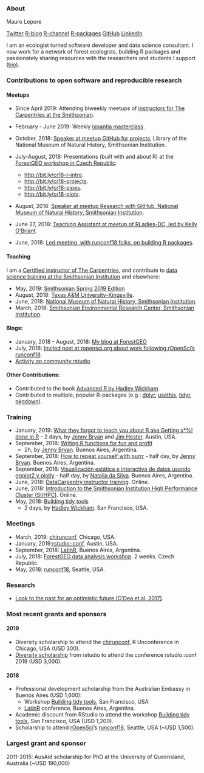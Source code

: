 
### About

Mauro Lepore

[Twitter](https://twitter.com/mauro_lepore)
[R-blog](https://fgeo.netlify.com/) [R-channel](http://bit.ly/r-videos)
[R-packages](https://forestgeo.github.io/fgeo)
[GitHub](https://github.com/maurolepore)
[LinkedIn](https://www.linkedin.com/in/mauro-lepore)

I am an ecologist turned software developer and data science consultant.
I now work for a network of forest ecologists, building R packages and
passionately sharing resources with the researchers and students I
support ([bio](http://bit.ly/mauro-lepore)).

### Contributions to open software and reproducible research

#### Meetups

  - Since April 2019: Attending biweekly meetups of [instructors for The
    Carpentries at the
    Smithsonian](https://datascience.si.edu/carpentries).

  - February - June 2019: Weekly [ixpantia
    masterclass](https://www.ixpantia.com/en/).

  - October, 2018: [Speaker at meetup GitHub for
    projects](http://bit.ly/2pOrRXo), Library of the National Museum of
    Natural History, Smithsonian Institution.

  - July-August, 2018: Presentations (built with and about R) at the
    [ForestGEO workshop in Czech Republic](http://bit.ly/event-cr18):
    
      - <http://bit.ly/cr18-r-intro>.
      - <http://bit.ly/cr18-projects>.
      - <http://bit.ly/cr18-pipes>.
      - <http://bit.ly/cr18-plots>.

  - August, 2018: [Speaker at meetup Research with GitHub, National
    Museum of Natural History, Smithsonian
    Institution](http://bit.ly/research-with-github).

  - June 27, 2018: [Teaching Assistant at meetup of RLadies-DC, led by
    Kelly
    O’Briant](https://twitter.com/kellrstats,%20https://www.meetup.com/rladies-dc/events/251799760/).

  - June, 2018: [Led meeting, with runconf18 folks, on building R
    packages](https://twitter.com/mauro_lepore/status/1008136303182008320).

#### Teaching

I am a [Certified instructor of The
Carpentries](http://bit.ly/mauro-lepore-carpentries-certificate), and
contribute to [data science training at the Smithsonian
Institution](https://datascience.si.edu/carpentries) and elsewhere:

  - May, 2019: [Smithsonian Spring 2019
    Edition](https://smithsonianworkshops.github.io/2019-05-16-castle/)
  - August, 2018: [Texas A\&M
    University-Kingsville](https://kokbent.github.io/2018-09-29-tamu-kingsville/).
  - June, 2018: [National Museum of Natural History, Smithsonian
    Institution](https://smithsonianworkshops.github.io/2018-06-12-nmnh/).
  - March, 2018: [Smithsonian Environmental Research Center, Smithsonian
    Institution](https://smithsonianworkshops.github.io/2018-03-07-serc/).

#### Blogs:

  - January, 2018 - August, 2018: [My blog at
    ForestGEO](https://fgeo.netlify.com/)
  - July, 2018: [Invited post at ropensci.org about work following
    rOpenSci’s
    runconf18](https://ropensci.org/blog/2018/07/17/pkginspector/).
  - [Activity on
    community.rstudio](https://community.rstudio.com/u/mauro_lepore/summary)

#### Other Contributions:

  - Contributed to the book [Advanced R by Hadley
    Wickham](https://adv-r.hadley.nz/introduction.html#intro-ack)
  - Contributed to multiple, popular R-packages (e.g.:
    [dplyr](https://blog.rstudio.com/2017/06/13/dplyr-0-7-0/),
    [usethis](https://www.tidyverse.org/articles/2019/04/usethis-1.5.0/),
    [tidyr](https://www.tidyverse.org/articles/2018/02/tidyr-0-8-0/),
    [pkgdown](https://www.tidyverse.org/articles/2018/05/pkgdown-1-0-0/)).

### Training

  - January, 2019: [What they forgot to teach you about R aka Getting
    s\*%\! done in R](https://whattheyforgot.org/) - 2 days, by [Jenny
    Bryan](https://jennybryan.org/about/) and [Jim
    Hester](https://www.linkedin.com/in/jim-hester/). Austin, USA.
  - September, 2018: [Writing R functions for fun and
    profit](https://www.meetup.com/rladies-buenos-aires/events/253987224/)
    - 2h, by [Jenny Bryan](https://jennybryan.org/about/). Buenos Aires,
    Argentina.
  - September, 2018: [How to repeat yourself with
    purrr](http://latin-r.com/schedule/#session-3) - half day, by [Jenny
    Bryan](https://jennybryan.org/about/). Buenos Aires, Argentina.
  - September, 2018: [Visualización estática e interactiva de datos
    usando ggplot2 y plotly](http://latin-r.com/schedule/#session-1) -
    half day, by [Natalia da Silva](http://natydasilva.com/). Buenos
    Aires, Argentina.
  - June, 2018: [DataCarpentry instructor
    training](https://i.imgur.com/f86ieG4.png). Online.
  - June, 2018: [Introduction to the Smithsonian Institution High
    Performance Cluster (SI/HPC)](https://i.imgur.com/kObg0FC.png).
    Online.
  - May, 2018: [Building tidy
    tools](https://blog.rstudio.com/2018/04/09/building-tidy-tools-workshop/)
    - 2 days, by [Hadley Wickham](http://hadley.nz/). San Francisco,
    USA.

### Meetings

  - March, 2019: [chirunconf](https://chirunconf.github.io/#team),
    Chicago, USA.
  - January, 2019:[rstudio::conf](https://www.rstudio.com/conference/),
    Austin, USA.
  - September, 2018: [LatinR](https://i.imgur.com/TMYMQEf.png), Buenos
    Aires, Argentina.
  - July, 2018: [ForestGEO data analysis
    workshop](https://www.forestgeo.si.edu/2018-forestgeo-dynamics-workshop-czech-republic).
    2 weeks. Czech Republic.
  - May, 2018: [runconf18](http://unconf18.ropensci.org/#participants),
    Seattle, USA.

### Research

  - [Look to the past for an optimistic future (O’Dea et
    al. 2017)](https://goo.gl/U3aBC2).

### Most recent grants and sponsors

#### 2019

  - Diversity scholarship to attend the
    [chirunconf](https://chirunconf.github.io/), R Unconference in
    Chicago, USA (USD 300).
  - [Diversity
    scholarship](https://blog.rstudio.com/2018/08/10/rstudio-conf-2019-diversity-scholarships/)
    from rstudio to attend the conference rstudio::conf 2019 (USD
    3,000).

#### 2018

  - Professional development scholarship from the Australian Embassy in
    Buenos Aires (USD 1,600):
      - Workshop [Building tidy
        tools](https://blog.rstudio.com/2018/04/09/building-tidy-tools-workshop/),
        San Francisco, USA
      - [LatinR](http://latin-r.com/) conference, Buenos Aires,
        Argentina.
  - Academic discount from RStudio to attend the workshop [Building tidy
    tools](https://blog.rstudio.com/2018/04/09/building-tidy-tools-workshop/),
    San Francisco, USA (USD 1,200).
  - Scholarship to attend [rOpenSci](https://ropensci.org/)’s
    [runconf18](http://unconf18.ropensci.org/#participants), Seattle,
    USA (~USD 1,500).

### Largest grant and sponsor

2011-2015: AusAid scholarship for PhD at the University of Queensland,
Australia (~USD 190,000)
